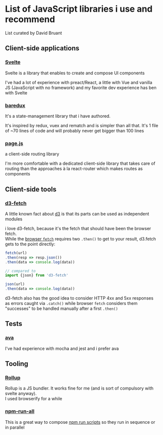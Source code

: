 # List of JavaScript libraries i use and recommend

List curated by David Bruant

## Client-side applications

### [Svelte](https://svelte.dev/)

Svelte is a library that enables to create and compose UI components

I've had a lot of experience with preact/React, a little with Vue and vanilla JS (JavaScript with no framework) and my favorite dev experience has ben with Svelte

### [baredux](https://github.com/DavidBruant/baredux)

It's a state-management library that i have authored.

It's inspired by redux, vuex and rematch and is simpler than all that. It's 1 file of ~70 lines of code and will probably never get bigger than 100 lines

### [page.js](https://github.com/visionmedia/page.js)

a client-side routing library

I'm more comfortable with a dedicated client-side library that takes care of routing than the approaches à la react-router which makes routes as components


## Client-side tools

### [d3-fetch](https://github.com/d3/d3-fetch)

A little known fact about [d3](https://d3js.org/) is that its parts can be used as independent modules

i love d3-fetch, because it's the fetch that should have been the browser fetch.\
While the [browser `fetch`](https://developer.mozilla.org/en-US/docs/Web/API/GlobalFetch/fetch) requires two `.then()` to get to your result, d3.fetch gets to the point directly:

```js
fetch(url)
.then(resp => resp.json())
.then(data => console.log(data))

// compared to
import {json} from 'd3-fetch'

json(url)
.then(data => console.log(data))
```

d3-fetch also has the good idea to consider HTTP 4xx and 5xx responses as errors caught via `.catch()` while browser `fetch` considers them "successes" to be handled manually after a first `.then()`


## Tests

### [ava](https://github.com/avajs/ava)

I've had experience with mocha and jest and i prefer ava


## Tooling

### [Rollup](rollupjs.org/)

Rollup is a JS bundler. It works fine for me (and is sort of compulsory with svelte anyway).\
I used browserify for a while


### [npm-run-all](https://www.npmjs.com/package/npm-run-all)

This is a great way to compose [npm run scripts](https://docs.npmjs.com/cli/v7/commands/npm-run-script/) so they run in sequence or in parallel
